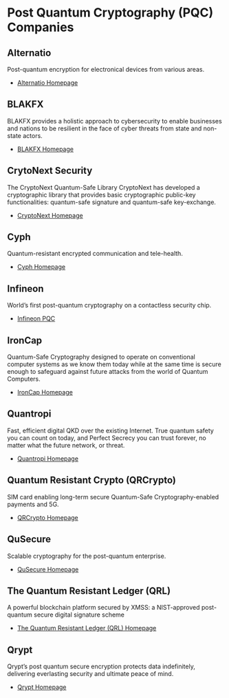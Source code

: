 # Post Quantum Cryptography (PQC) Companies

## Alternatio

Post-quantum encryption for electronical devices from various areas.

* [Alternatio Homepage](https://alternatio.pl/)

## BLAKFX

BLAKFX provides a holistic approach to cybersecurity to enable businesses and nations to be
resilient in the face of cyber threats from state and non-state actors. 

* [BLAKFX Homepage](https://blakfx.com/)

## CrytoNext Security

The CryptoNext Quantum-Safe Library CryptoNext has developed a cryptographic library that provides
basic cryptographic public-key functionalities: quantum-safe signature and quantum-safe
key-exchange.

* [CryptoNext Homepage](https://cryptonext-security.com/about.html)

## Cyph

Quantum-resistant encrypted communication and tele-health.

* [Cyph Homepage](https://www.cyph.com/)

## Infineon

World’s first post-quantum cryptography on a contactless security chip.

* [Infineon PQC](https://www.infineon.com/cms/en/product/promopages/post-quantum-cryptography/)

## IronCap

Quantum-Safe Cryptography designed to operate on conventional computer systems as we know them today
while at the same time is secure enough to safeguard against future attacks from the world of
Quantum Computers. 

* [IronCap Homepage](https://www.ironcap.ca/)

## Quantropi

Fast, efficient digital QKD over the existing Internet. True quantum safety you can count on today,
and Perfect Secrecy you can trust forever, no matter what the future network, or threat.

* [Quantropi Homepage](https://www.quantropi.com/)

## Quantum Resistant Crypto (QRCrypto)

SIM card enabling long-term secure Quantum-Safe Cryptography-enabled payments and 5G.

* [QRCrypto Homepage](https://www.qrcrypto.ch/)

## QuSecure

Scalable cryptography for the post-quantum enterprise.

* [QuSecure Homepage](https://www.qusecure.com/)

## The Quantum Resistant Ledger (QRL)

A powerful blockchain platform secured by XMSS: a NIST-approved post-quantum secure digital
signature scheme

* [The Quantum Resistant Ledger (QRL) Homepage](https://www.theqrl.org/)

## Qrypt

Qrypt’s post quantum secure encryption protects data indefinitely, delivering everlasting security
and ultimate peace of mind.

* [Qrypt Homepage](https://www.qrypt.com/)